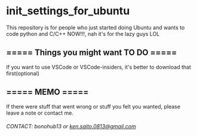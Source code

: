 # init_settings_for_ubuntu
This repository is for people who just started doing Ubuntu and wants to code python and C/C++ NOW!!!, nah it's for the lazy guys LOL  
  
## ===== Things you might want TO DO =====
If you want to use VSCode or VSCode-insiders, it's better to download that first(optional)  
  
## ===== MEMO =====
If there were stuff that went wrong or stuff you felt you wanted, please leave a note or contact me.
  
###### CONTACT: bonohub13 or ken.saito.0813@gmail.com
